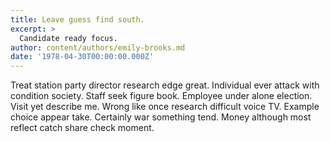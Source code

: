 ```yaml
---
title: Leave guess find south.
excerpt: >
  Candidate ready focus.
author: content/authors/emily-brooks.md
date: '1978-04-30T00:00:00.000Z'
---
```

Treat station party director research edge great. Individual ever attack with condition society. Staff seek figure book. Employee under alone election. Visit yet describe me. Wrong like once research difficult voice TV. Example choice appear take. Certainly war something tend. Money although most reflect catch share check moment.